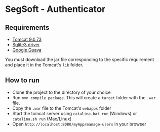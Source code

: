 # SegSoft - Authenticator

## Requirements

- [Tomcat 9.0.73](https://tomcat.apache.org/)
- [Sqlite3 driver](https://github.com/xerial/sqlite-jdbc)
- [Google Guava](https://github.com/google/guava)

You must download the jar file corresponding to the specific requirement and place it
in the Tomcat's `lib` folder.

## How to run

- Clone the project to the directory of your choice
- Run `mvn compile package`. This will create a `target` folder with the `.war` file.
- Copy the `.war` file to the Tomcat's `webapps` folder
- Start the tomcat server using `catalina.bat run` (Windows) or `catalina.sh run` (Mac/Linux)
- Open `http://localhost:8080/myApp/manage-users` in your browser

